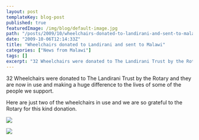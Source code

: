 ```yaml
---
layout: post
templateKey: blog-post
published: true
featuredImage: /img/blog/default-image.jpg
path: "/posts/2009/10/wheelchairs-donated-to-landirani-and-sent-to-malawi/"
date: "2009-10-06T12:14:33Z"
title: "Wheelchairs donated to Landirani and sent to Malawi"
categories: ["News from Malawi"]
tags: []
excerpt: "32 Wheelchairs were donated to The Landirani Trust by the Rotary and they are now in use and making..."
---
```


32 Wheelchairs were donated to The Landirani Trust by the Rotary and they are now in use and making a huge difference to the lives of some of the people we support.

Here are just two of the wheelchairs in use and we are so grateful to the Rotary for this kind donation.

![](https://www.landirani.org/image_library/news/full_size/4acb50e2e3c0dwheelchairs2.jpg)

![](https://www.landirani.org/image_library/news/full_size/4acb50d84be3fwheelchairs1.jpg)